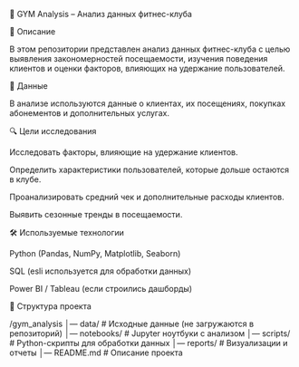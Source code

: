 🏅 GYM Analysis – Анализ данных фитнес-клуба

📌 Описание

В этом репозитории представлен анализ данных фитнес-клуба с целью выявления закономерностей посещаемости, изучения поведения клиентов и оценки факторов, влияющих на удержание пользователей.

💊 Данные

В анализе используются данные о клиентах, их посещениях, покупках абонементов и дополнительных услугах.

🔍 Цели исследования

Исследовать факторы, влияющие на удержание клиентов.

Определить характеристики пользователей, которые дольше остаются в клубе.

Проанализировать средний чек и дополнительные расходы клиентов.

Выявить сезонные тренды в посещаемости.

🛠 Используемые технологии

Python (Pandas, NumPy, Matplotlib, Seaborn)

SQL (esli используется для обработки данных)

Power BI / Tableau (если строились дашборды)

💂 Структура проекта

/gym_analysis
│— data/                # Исходные данные (не загружаются в репозиторий)
│— notebooks/           # Jupyter ноутбуки с анализом
│— scripts/             # Python-скрипты для обработки данных
│— reports/             # Визуализации и отчеты
│— README.md            # Описание проекта

